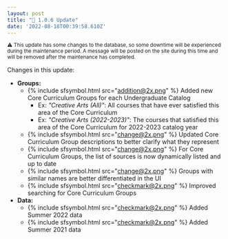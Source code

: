 ```yaml
---
layout: post
title: "🔧 1.0.6 Update"
date: '2022-08-18T00:39:58.610Z'
---
```


<p><small class="caption">⚠️ This update has some changes to the database, so some downtime will be experienced during the maintenance period. A message will be posted on the site during this time and will be removed after the maintenance has completed.</small></p>

Changes in this update:

- **Groups:**
  - {% include sfsymbol.html src="addition@2x.png" %} Added new Core Curriculum Groups for each Undergraduate Catalog
    - Ex: _"Creative Arts (All)"_: All courses that have ever satisfied this area of the Core Curriculum
    - Ex: _"Creative Arts (2022-2023)"_: The courses that satisfied this area of the Core Curriculum for 2022-2023 catalog year
  - {% include sfsymbol.html src="change@2x.png" %} Updated Core Curriculum Group descriptions to better clarify what they represent
  - {% include sfsymbol.html src="change@2x.png" %} For Core Curriculum Groups, the list of sources is now dynamically listed and up to date
  - {% include sfsymbol.html src="change@2x.png" %} Groups with similar names are better differentiated in the UI
  - {% include sfsymbol.html src="checkmark@2x.png" %} Improved searching for Core Curriculum Groups
- **Data:**
  - {% include sfsymbol.html src="checkmark@2x.png" %} Added Summer 2022 data
  - {% include sfsymbol.html src="checkmark@2x.png" %} Added Summer 2021 data
